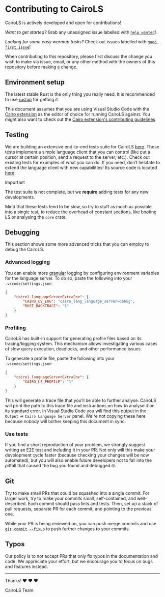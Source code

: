 # Contributing to CairoLS

CairoLS is actively developed and open for contributions!

*Want to get started?*
Grab any unassigned issue labelled with [
`help wanted`](https://github.com/software-mansion/cairols/labels/help%20wanted)!

*Looking for some easy warmup tasks?*
Check out issues labelled with [
`good first issue`](https://github.com/software-mansion/cairols/labels/good%20first%20issue)!

When contributing to this repository, please first discuss the change you wish to make via issue,
email, or any other method with the owners of this repository before making a change.

## Environment setup

The latest stable Rust is the only thing you really need.
It is recommended to use [rustup](https://rustup.rs/) for getting it.

This document assumes that you are using Visual Studio Code with
the [Cairo extension](https://marketplace.visualstudio.com/items?itemName=starkware.cairo1) as the
editor of choice for running CairoLS against.
You might also want to check out
the [Cairo extension's contributing guidelines](https://github.com/software-mansion/vscode-cairo/blob/main/CONTRIBUTING.md).

## Testing

We are building an extensive end-to-end tests suite for CairoLS [here](./tests/e2e).
These tests implement a simple language client that you can control (like put a cursor at certain
position, send a request to the server, etc.).
Check out existing tests for examples of what you can do.
If you need, don’t hesitate to extend the language client with new capabilities!
Its source code is located [here](crates/cairo-lang-language-server/tests/e2e/support/mod.rs).

> [!IMPORTANT]
> The test suite is not complete, but we **require** adding tests for any new developments.

Mind that these tests tend to be slow, so try to stuff as much as possible into a single test,
to reduce the overhead of constant sections, like booting LS or analysing the `core` crate.

## Debugging

This section shows some more advanced tricks that you can employ to debug the CairoLS.

### Advanced logging

You can enable more [granular][env-filter-directives] logging by configuring environment variables
for the language server.
To do so, paste the following into your `.vscode/settings.json`:

```json
{
    "cairo1.languageServerExtraEnv": {
        "CAIRO_LS_LOG": "cairo_lang_language_server=debug",
        "RUST_BACKTRACE": "1"
    }
}
```

### Profiling

CairoLS has built-in support for generating profile files based on its tracing/logging system.
This mechanism allows investigating various cases of slow query execution, deadlocks, and other
performance issues.

To generate a profile file, paste the following into your `.vscode/settings.json`:

```json
{
    "cairo1.languageServerExtraEnv": {
        "CAIRO_LS_PROFILE": "1"
    }
}
```

This will generate a trace file that you'll be able to further analyse.
CairoLS will print the path to this trace file and instructions on how to analyse it on its standard
error.
In Visual Studio Code you will find this output in the `Output` → `Cairo Language Server` panel.
We're not copying these here because nobody will bother keeping this document in sync.

### Use tests

If you find a short reproduction of your problem, we strongly suggest writing an E2E test and
including it in your PR.
Not only will this make your development cycle faster (because checking your changes will be now
automated),
but you will also enable future developers not to fall into the pitfall that caused the bug you
found and debugged 🤓.

## Git

Try to make small PRs that could be squashed into a single commit.
For larger work, try to make your commits small, self-contained, and well-described.
Each commit should pass lints and tests.
Then, set up a stack of pull requests, separate PR for each commit, and pointing to the previous
one.

While your PR is being reviewed on, you can push merge commits and use [
`git commit --fixup`](https://git-scm.com/docs/git-commit/2.32.0#Documentation/git-commit.txt---fixupamendrewordltcommitgt)
to push further changes to your commits.

## Typos

Our policy is to not accept PRs that only fix typos in the documentation and code.
We appreciate your effort, but we encourage you to focus on bugs and features instead.

---

Thanks! ❤️ ❤️ ❤️

CairoLS Team

[env-filter-directives]: https://docs.rs/tracing-subscriber/latest/tracing_subscriber/filter/struct.EnvFilter.html#directives
